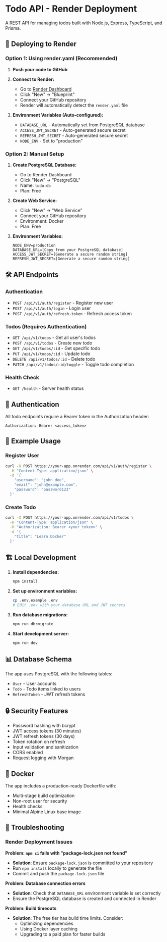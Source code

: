 # Todo API - Render Deployment

A REST API for managing todos built with Node.js, Express, TypeScript, and Prisma.

## 🚀 Deploying to Render

### Option 1: Using render.yaml (Recommended)

1. **Push your code to GitHub**
2. **Connect to Render:**
   - Go to [Render Dashboard](https://dashboard.render.com/)
   - Click "New" → "Blueprint"
   - Connect your GitHub repository
   - Render will automatically detect the `render.yaml` file

3. **Environment Variables (Auto-configured):**
   - `DATABASE_URL` - Automatically set from PostgreSQL database
   - `ACCESS_JWT_SECRET` - Auto-generated secure secret
   - `REFRESH_JWT_SECRET` - Auto-generated secure secret
   - `NODE_ENV` - Set to "production"

### Option 2: Manual Setup

1. **Create PostgreSQL Database:**
   - Go to Render Dashboard
   - Click "New" → "PostgreSQL"
   - Name: `todo-db`
   - Plan: Free

2. **Create Web Service:**
   - Click "New" → "Web Service"
   - Connect your GitHub repository
   - Environment: Docker
   - Plan: Free

3. **Environment Variables:**
   ```
   NODE_ENV=production
   DATABASE_URL=[Copy from your PostgreSQL database]
   ACCESS_JWT_SECRET=[Generate a secure random string]
   REFRESH_JWT_SECRET=[Generate a secure random string]
   ```

## 🛠️ API Endpoints

### Authentication
- `POST /api/v1/auth/register` - Register new user
- `POST /api/v1/auth/login` - Login user
- `POST /api/v1/auth/refresh-token` - Refresh access token

### Todos (Requires Authentication)
- `GET /api/v1/todos` - Get all user's todos
- `POST /api/v1/todos` - Create new todo
- `GET /api/v1/todos/:id` - Get specific todo
- `PUT /api/v1/todos/:id` - Update todo
- `DELETE /api/v1/todos/:id` - Delete todo
- `PATCH /api/v1/todos/:id/toggle` - Toggle todo completion

### Health Check
- `GET /health` - Server health status

## 🔐 Authentication

All todo endpoints require a Bearer token in the Authorization header:
```
Authorization: Bearer <access_token>
```

## 📝 Example Usage

### Register User
```bash
curl -X POST https://your-app.onrender.com/api/v1/auth/register \
  -H "Content-Type: application/json" \
  -d '{
    "username": "john_doe",
    "email": "john@example.com",
    "password": "password123"
  }'
```

### Create Todo
```bash
curl -X POST https://your-app.onrender.com/api/v1/todos \
  -H "Content-Type: application/json" \
  -H "Authorization: Bearer <your_token>" \
  -d '{
    "title": "Learn Docker"
  }'
```

## 🏗️ Local Development

1. **Install dependencies:**
   ```bash
   npm install
   ```

2. **Set up environment variables:**
   ```bash
   cp .env.example .env
   # Edit .env with your database URL and JWT secrets
   ```

3. **Run database migrations:**
   ```bash
   npm run db:migrate
   ```

4. **Start development server:**
   ```bash
   npm run dev
   ```

## 📊 Database Schema

The app uses PostgreSQL with the following tables:
- `User` - User accounts
- `Todo` - Todo items linked to users
- `RefreshToken` - JWT refresh tokens

## 🔒 Security Features

- Password hashing with bcrypt
- JWT access tokens (30 minutes)
- JWT refresh tokens (30 days)
- Token rotation on refresh
- Input validation and sanitization
- CORS enabled
- Request logging with Morgan

## 🐳 Docker

The app includes a production-ready Dockerfile with:
- Multi-stage build optimization
- Non-root user for security
- Health checks
- Minimal Alpine Linux base image

## 🔧 Troubleshooting

### Render Deployment Issues

**Problem: `npm ci` fails with "package-lock.json not found"**
- **Solution**: Ensure `package-lock.json` is committed to your repository
- Run `npm install` locally to generate the file
- Commit and push the `package-lock.json` file

**Problem: Database connection errors**
- **Solution**: Check that `DATABASE_URL` environment variable is set correctly
- Ensure the PostgreSQL database is created and connected in Render

**Problem: Build timeouts**
- **Solution**: The free tier has build time limits. Consider:
  - Optimizing dependencies
  - Using Docker layer caching
  - Upgrading to a paid plan for faster builds
